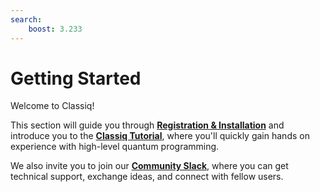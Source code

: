 ```yaml
---
search:
    boost: 3.233
---
```


# Getting Started

Welcome to Classiq!

This section will guide you through [**Registration & Installation**](registration_installations.md) and introduce you to the [**Classiq Tutorial**](classiq_tutorial/index.md), where you'll quickly gain hands on experience with high-level quantum programming.

We also invite you to join our [**Community Slack**](https://short.classiq.io/join-slack), where you can get technical support, exchange ideas, and connect with fellow users.
